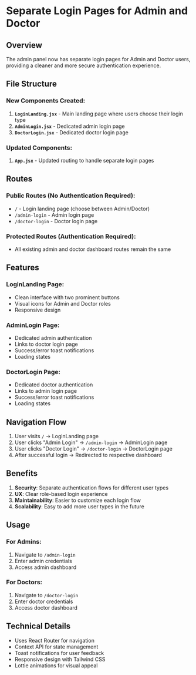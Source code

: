 # Separate Login Pages for Admin and Doctor

## Overview

The admin panel now has separate login pages for Admin and Doctor users, providing a cleaner and more secure authentication experience.

## File Structure

### New Components Created:

1. **`LoginLanding.jsx`** - Main landing page where users choose their login type
2. **`AdminLogin.jsx`** - Dedicated admin login page
3. **`DoctorLogin.jsx`** - Dedicated doctor login page

### Updated Components:

1. **`App.jsx`** - Updated routing to handle separate login pages

## Routes

### Public Routes (No Authentication Required):

- `/` - Login landing page (choose between Admin/Doctor)
- `/admin-login` - Admin login page
- `/doctor-login` - Doctor login page

### Protected Routes (Authentication Required):

- All existing admin and doctor dashboard routes remain the same

## Features

### LoginLanding Page:

- Clean interface with two prominent buttons
- Visual icons for Admin and Doctor roles
- Responsive design

### AdminLogin Page:

- Dedicated admin authentication
- Links to doctor login page
- Success/error toast notifications
- Loading states

### DoctorLogin Page:

- Dedicated doctor authentication
- Links to admin login page
- Success/error toast notifications
- Loading states

## Navigation Flow

1. User visits `/` → LoginLanding page
2. User clicks "Admin Login" → `/admin-login` → AdminLogin page
3. User clicks "Doctor Login" → `/doctor-login` → DoctorLogin page
4. After successful login → Redirected to respective dashboard

## Benefits

1. **Security**: Separate authentication flows for different user types
2. **UX**: Clear role-based login experience
3. **Maintainability**: Easier to customize each login flow
4. **Scalability**: Easy to add more user types in the future

## Usage

### For Admins:

1. Navigate to `/admin-login`
2. Enter admin credentials
3. Access admin dashboard

### For Doctors:

1. Navigate to `/doctor-login`
2. Enter doctor credentials
3. Access doctor dashboard

## Technical Details

- Uses React Router for navigation
- Context API for state management
- Toast notifications for user feedback
- Responsive design with Tailwind CSS
- Lottie animations for visual appeal
